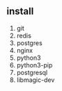 ## install 


1. git
2. redis
3. postgres
4. nginx
5. python3
6. python3-pip
7. postgresql
8. libmagic-dev